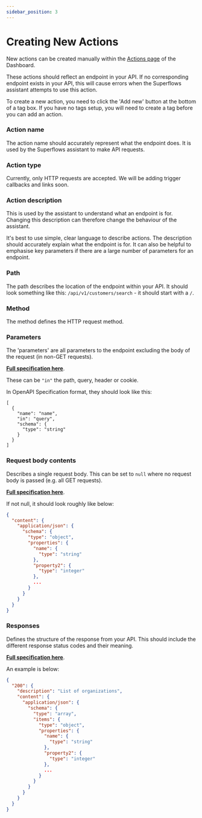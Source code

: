 ```yaml
---
sidebar_position: 3
---
```


# Creating New Actions

New actions can be created manually within the [Actions page](https://dashboard.superflows.ai/actions) of the Dashboard.

These actions should reflect an endpoint in your API. If no corresponding endpoint exists in your API, this will cause errors when the Superflows assistant attempts to use this action.

To create a new action, you need to click the 'Add new' button at the bottom of a tag box. If you have no tags setup, you will need to create a tag before you can add an action.

### Action name

The action name should accurately represent what the endpoint does. It is used by the Superflows assistant to make API requests.

### Action type

Currently, only HTTP requests are accepted. We will be adding trigger callbacks and links soon.

### Action description

This is used by the assistant to understand what an endpoint is for. Changing this description can therefore change the behaviour of the assistant.

It's best to use simple, clear language to describe actions. The description should accurately explain what the endpoint is for. It can also be helpful to emphasise key parameters if there are a large number of parameters for an endpoint.

### Path

The path describes the location of the endpoint within your API. It should look something like this: `/api/v1/customers/search` - it should start with a `/`.

### Method

The method defines the HTTP request method.

### Parameters

The 'parameters' are all parameters to the endpoint excluding the body of the request (in non-GET requests).

[**Full specification here**](https://swagger.io/specification/#parameter-object).

These can be `"in"` the path, query, header or cookie.

In OpenAPI Specification format, they should look like this:

```
[
  {
    "name": "name",
    "in": "query",
    "schema": {
      "type": "string"
    }
  }
]
```

### Request body contents

Describes a single request body. This can be set to `null` where no request body is passed (e.g. all GET requests).

[**Full specification here**](https://swagger.io/specification/#request-body-object).

If not null, it should look roughly like below:

```json
{
  "content": {
    "application/json": {
      "schema": {
        "type": "object",
        "properties": {
          "name": {
            "type": "string"
          },
          "property2": {
            "type": "integer"
          },
          ...
        }
      }
    }
  }
}
```

### Responses

Defines the structure of the response from your API. This should include the different response status codes and their meaning.

[**Full specification here**](https://spec.openapis.org/oas/v3.1.0#responses-object).

An example is below:

```json
{
  "200": {
    "description": "List of organizations",
    "content": {
      "application/json": {
        "schema": {
          "type": "array",
          "items": {
            "type": "object",
            "properties": {
              "name": {
                "type": "string"
              },
              "property2": {
                "type": "integer"
              },
              ...
            }
          }
        }
      }
    }
  }
}
```

